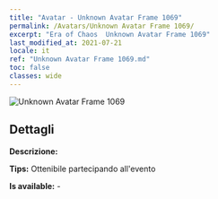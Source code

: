 ```yaml
---
title: "Avatar - Unknown Avatar Frame 1069"
permalink: /Avatars/Unknown Avatar Frame 1069/
excerpt: "Era of Chaos  Unknown Avatar Frame 1069"
last_modified_at: 2021-07-21
locale: it
ref: "Unknown Avatar Frame 1069.md"
toc: false
classes: wide
---
```

 ![Unknown Avatar Frame 1069](/images/a/avatarFrame_69.png)

## Dettagli

 **Descrizione:**  

 **Tips:** Ottenibile partecipando all'evento 

 **Is available:**  - 

